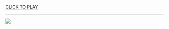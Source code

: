 
<a href="https://premium76.site?title=slime_games_unblocked&ref=13M">CLICK TO PLAY</a></h3>
<hr>

<a href="https://premium76.site?title=slime_games_unblocked&ref=13M"><img src="https://clearcache.store/games.png"></a>



